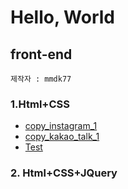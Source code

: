 # Hello, World  

## front-end  
~~~  
제작자 : mmdk77
~~~  
### 1.Html+CSS  
* [copy_instagram_1](https://mmdk77.github.io/Html_Practice/180511/header_180511.html)  
* [copy_kakao_talk_1](http://mmdk77.github.io/Html_Practice/180605/index.html)
* [Test](http://mmdk77.github.io/Html_Practice/180613/index.html)


### 2. Html+CSS+JQuery

